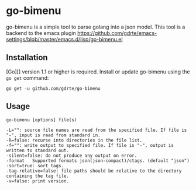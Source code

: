 # go-bimenu

go-bimenu is a simple tool to parse golang into a json model. This tool is a backend to the emacs plugin
https://github.com/gdrte/emacs-settings/blob/master/emacs.d/lisp/go-bimenu.el

## Installation

[Go][] version 1.1 or higher is required. Install or update go-bimenu using the
`go get` command:

	go get -u github.com/gdrte/go-bimenu

## Usage

	go-bimenu [options] file(s)

	-L="": source file names are read from the specified file. If file is "-", input is read from standard in.
	-R=false: recurse into directories in the file list.
	-f="": write output to specified file. If file is "-", output is written to standard out.
	-silent=false: do not produce any output on error.
	-format   Supported formats json(json-compact)/ctags. (default "json")
	-sort=true: sort tags.
	-tag-relative=false: file paths should be relative to the directory containing the tag file.
	-v=false: print version.

